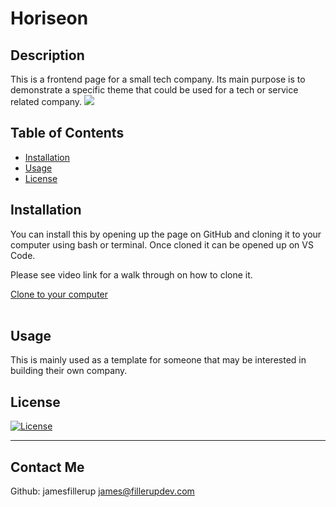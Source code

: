 # Horiseon

## Description

This is a frontend page for a small tech company. Its main purpose is to demonstrate a specific theme that could be used for a tech or service related company.
![](horiseon.png)


## Table of Contents

- [Installation](#installation)
- [Usage](#usage)
- [License](#license)


## Installation

You can install this by opening up the page on GitHub and cloning it to your computer using bash or terminal. Once cloned it can be opened up on VS Code.

Please see video link for a walk through on how to clone it.

[Clone to your computer](https://drive.google.com/file/d/15ogCY3Q-JLWhteoSiIoXLkhtK4Z0-mfz/view?usp=sharing "Click Me!")
<br><br>





## Usage

This is mainly used as a template for someone that may be interested in building their own company.


## License

[![License](https://img.shields.io/badge/License-Apache_2.0-blue.svg)](https://opensource.org/licenses/Apache-2.0)

---



## Contact Me

Github: jamesfillerup
james@fillerupdev.com

